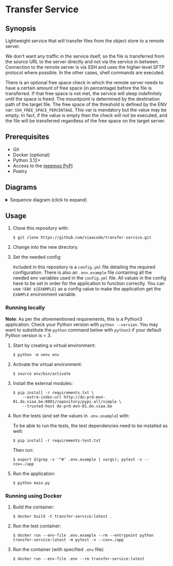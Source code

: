 # Transfer Service

## Synopsis

Lightweight service that will transfer files from the object store to a remote server.

We don't want any traffic in the service itself, so the file is transferred from the source URL to the server directly and not via the service in between. Connection to the remote server is via SSH and uses the higher-level SFTP protocol where possible. In the other cases, shell commands are executed.

There is an optional free space check in which the remote server needs to have a certain amount of free space (in percentage) before the file is transferred. If that free space is not met, the service will sleep indefinitely until the space is freed. The mountpoint is determined by the destination path of the target file. The free space of the threshold is defined by the ENV var: `SSH_FREE_SPACE_PERCENTAGE`. This var is mandatory but the value may be empty. In fact, if the value is empty then the check will not be executed, and the file will be transferred regardless of the free space on the target server.

## Prerequisites

- Git
- Docker (optional)
- Python 3.12+
- Access to the [meemoo PyPi](http://do-prd-mvn-01.do.viaa.be:8081)
- Poetry

## Diagrams

<details>
  <summary>Sequence diagram (click to expand)</summary>

  ![Transfer Service](http://www.plantuml.com/plantuml/proxy?src=https://raw.githubusercontent.com/viaacode/transfer-service/main/docs/transfer-service_sequence-diagram.plantuml&fmt=svg)

</details>

## Usage

1. Clone this repository with:

   `$ git clone https://github.com/viaacode/transfer-service.git`

2. Change into the new directory.

3. Set the needed config:

    Included in this repository is a `config.yml` file detailing the required configuration.
    There is also an `.env.example` file containing all the needed env variables used in the `config.yml` file.
    All values in the config have to be set in order for the application to function correctly.
    You can use `!ENV ${EXAMPLE}` as a config value to make the application get the `EXAMPLE` environment variable.

### Running locally

**Note**: As per the aforementioned requirements, this is a Python3
application. Check your Python version with `python --version`. You may want to
substitute the `python` command below with `python3` if your default Python version
is < 3.

1. Start by creating a virtual environment:

    `$ python -m venv env`

2. Activate the virtual environment:

    `$ source env/bin/activate`

3. Install the external modules:

    ```
    $ pip install -r requirements.txt \
        --extra-index-url http://do-prd-mvn-01.do.viaa.be:8081/repository/pypi-all/simple \
        --trusted-host do-prd-mvn-01.do.viaa.be
    ```

4. Run the tests (and set the values in `.env.example`) with:

    To be able to run the tests, the test dependencies need to be installed as well:

    ```
    $ pip install -r requirements-test.txt
    ```

    Then run:

    `$ export $(grep -v '^#' .env.example | xargs); pytest -v --cov=./app`

5. Run the application:

    `$ python main.py`

### Running using Docker

1. Build the container:

   `$ docker build -t transfer-service:latest .`

2. Run the test container:

   `$ docker run --env-file .env.example --rm --entrypoint python transfer-service:latest -m pytest -v --cov=./app`

2. Run the container (with specified `.env` file):

   `$ docker run --env-file .env --rm transfer-service:latest`
